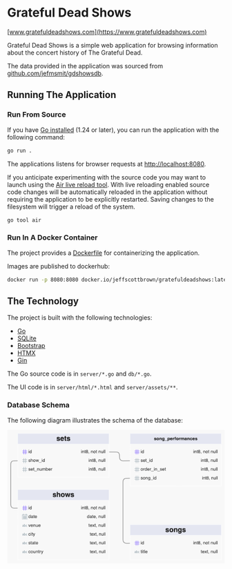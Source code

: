 # Grateful Dead Shows

[www.gratefuldeadshows.com](https://www.gratefuldeadshows.com)

Grateful Dead Shows is a simple web application for browsing information about
the concert history of The Grateful Dead.

The data provided in the application was sourced from 
[github.com/jefmsmit/gdshowsdb](https://github.com/jefmsmit/gdshowsdb).

## Running The Application

### Run From Source

If you have [Go installed](https://golang.org/) (1.24 or later), you can run the application with the following command:

```bash
go run .
```

The applications listens for browser requests at
[http://localhost:8080](http://localhost:8080).

If you anticipate experimenting with the source code you may want to launch 
using the [Air live reload tool](https://github.com/cosmtrek/air).  With live
reloading enabled source code changes will be automatically reloaded in 
the application without requiring the application to be explicitly restarted.
Saving changes to the filesystem will trigger a reload of the system.

```bash
go tool air
```

### Run In A Docker Container

The project provides a [Dockerfile](https://www.docker.com/) for containerizing the application. 

Images are published to dockerhub:

```bash
docker run -p 8080:8080 docker.io/jeffscottbrown/gratefuldeadshows:latest
```

## The Technology

The project is built with the following technologies:

- [Go](https://golang.org/)
- [SQLite](https://www.sqlite.org/)
- [Bootstrap](https://getbootstrap.com/)
- [HTMX](https://htmx.org/)
- [Gin](https://gin-gonic.com/)

The Go source code is in `server/*.go` and `db/*.go`.

The UI code is in `server/html/*.html` and `server/assets/**`.

### Database Schema

The following diagram illustrates the schema of the database:

![Database Schema](schema.png)
